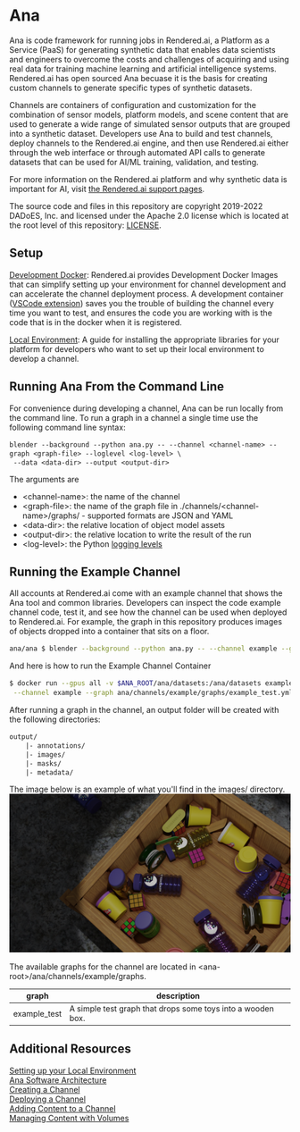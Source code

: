 # Ana
Ana is code framework for running jobs in Rendered.ai, a Platform as a Service (PaaS) for generating synthetic data 
that enables data scientists and engineers to overcome the costs and challenges of acquiring and using real data for 
training machine learning and artificial intelligence systems. Rendered.ai has open sourced Ana becuase it is the 
basis for creating custom channels to generate specific types of synthetic datasets.

Channels are containers of configuration and customization for the combination of sensor models, platform models, 
and scene content that are used to generate a wide range of simulated sensor outputs that are grouped into a 
synthetic dataset. Developers use Ana to build and test channels, deploy channels to the Rendered.ai engine,
and then use Rendered.ai either through the web interface or through automated API calls to generate datasets 
that can be used for AI/ML training, validation, and testing.

For more information on the Rendered.ai platform and why synthetic data is important for AI, visit 
[the Rendered.ai support pages](https://support.rendered.ai/gc/index.html).

The source code and files in this repository are copyright 2019-2022 DADoES, Inc. and licensed under the Apache 2.0
license which is located at the root level of this repository: [LICENSE](LICENSE).

## Setup
[Development Docker](https://support.rendered.ai/develop/development-docker):
Rendered.ai provides Development Docker Images that can simplify setting up your environment for channel development
and can accelerate the channel deployment process.
A development container ([VSCode extension](https://code.visualstudio.com/docs/remote/containers))
saves you the trouble of building the channel every time you want to test,
and ensures the code you are working with is the code that is in the docker when it is registered.

[Local Environment](https://support.rendered.ai/local-development):
A guide for installing the appropriate libraries for your platform
for developers who want to set up their local environment to develop a channel.

## Running Ana From the Command Line
For convenience during developing a channel, Ana can be run locally from the command line. To run a graph in a channel a single time use the following command line syntax:
```
blender --background --python ana.py -- --channel <channel-name> --graph <graph-file> --loglevel <log-level> \
 --data <data-dir> --output <output-dir>
```
The arguments are

* \<channel-name\>: the name of the channel
* \<graph-file\>: the name of the graph file in ./channels/\<channel-name\>/graphs/ - supported formats are JSON and YAML
* \<data-dir\>: the relative location of object model assets 
* \<output-dir\>: the relative location to write the result of the run
* \<log-level\>: the Python [logging levels](https://docs.python.org/3/library/logging.html#logging-levels)

## Running the Example Channel
All accounts at Rendered.ai come with an example channel that shows the Ana tool and common libraries.
Developers can inspect the code example channel code, test it, and see how the channel can be used when deployed to Rendered.ai.
For example, the graph in this repository produces images of objects dropped into a container that sits on a floor.
```bash
ana/ana $ blender --background --python ana.py -- --channel example --graph example_test --loglevel INFO
```

And here is how to run the Example Channel Container
```bash
$ docker run --gpus all -v $ANA_ROOT/ana/datasets:/ana/datasets example blender --background --python ana/ana.py -- \
 --channel example --graph ana/channels/example/graphs/example_test.yml --data /data --output /ana/datasets
```

After running a graph in the channel, an output folder will be created with the following directories:
```
output/
    |- annotations/
    |- images/
    |- masks/
    |- metadata/
```

The image below is an example of what you'll find in the images/ directory.
![sample image](./README-RGBCamera.png)

The available graphs for the channel are located in \<ana-root\>/ana/channels/example/graphs.

| graph | description |
|---|---|
| example_test | A simple test graph that drops some toys into a wooden box. |

## Additional Resources
[Setting up your Local Environment](https://support.rendered.ai/dg/Setting-Up-the-Development-Environment.1576501249.html) <br />
[Ana Software Architecture](https://support.rendered.ai/dg/Ana-Software-Architecture.1576796161.html) <br />
[Creating a Channel](https://support.rendered.ai/dg/Creating-a-Copy-of-the-Example-Channel.1614676036.html) <br />
[Deploying a Channel](https://support.rendered.ai/dg/Deploying-a-Channel-to-the-Platform.1614676085.html) <br />
[Adding Content to a Channel](https://support.rendered.ai/dg/Adding-Content-to-a-Channel.1615167524.html) <br />
[Managing Content with Volumes](https://support.rendered.ai/dg/Volumes-and-Package-Data.1615200272.html) <br />
